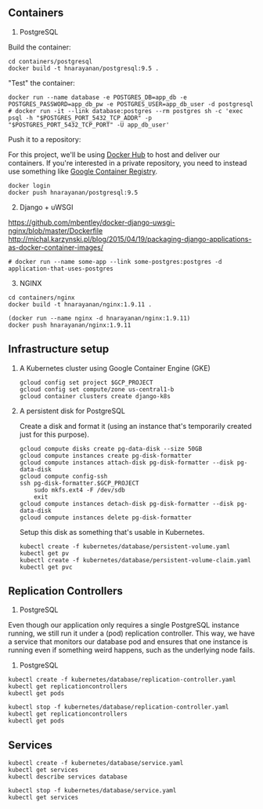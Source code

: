 ## Containers

1. PostgreSQL

Build the container:

````
cd containers/postgresql
docker build -t hnarayanan/postgresql:9.5 .
````

"Test" the container:

````
docker run --name database -e POSTGRES_DB=app_db -e POSTGRES_PASSWORD=app_db_pw -e POSTGRES_USER=app_db_user -d postgresql
# docker run -it --link database:postgres --rm postgres sh -c 'exec psql -h "$POSTGRES_PORT_5432_TCP_ADDR" -p "$POSTGRES_PORT_5432_TCP_PORT" -U app_db_user'

````

Push it to a repository:

For this project, we'll be using [Docker Hub](https://hub.docker.com/)
to host and deliver our containers. If you're interested in a private
repository, you need to instead use something like [Google Container
Registry](https://cloud.google.com/container-registry/).

````
docker login
docker push hnarayanan/postgresql:9.5
````

2. Django + uWSGI

https://github.com/mbentley/docker-django-uwsgi-nginx/blob/master/Dockerfile
http://michal.karzynski.pl/blog/2015/04/19/packaging-django-applications-as-docker-container-images/

````
# docker run --name some-app --link some-postgres:postgres -d application-that-uses-postgres
````

3. NGINX

````
cd containers/nginx
docker build -t hnarayanan/nginx:1.9.11 .

(docker run --name nginx -d hnarayanan/nginx:1.9.11)
docker push hnarayanan/nginx:1.9.11

````

## Infrastructure setup

1. A Kubernetes cluster using Google Container Engine (GKE)

   ````
   gcloud config set project $GCP_PROJECT
   gcloud config set compute/zone us-central1-b
   gcloud container clusters create django-k8s
   ````

2. A persistent disk for PostgreSQL

   Create a disk and format it (using an instance that's temporarily
   created just for this purpose).

   ````
   gcloud compute disks create pg-data-disk --size 50GB
   gcloud compute instances create pg-disk-formatter
   gcloud compute instances attach-disk pg-disk-formatter --disk pg-data-disk
   gcloud compute config-ssh
   ssh pg-disk-formatter.$GCP_PROJECT
       sudo mkfs.ext4 -F /dev/sdb
       exit
   gcloud compute instances detach-disk pg-disk-formatter --disk pg-data-disk
   gcloud compute instances delete pg-disk-formatter
   ````

   Setup this disk as something that's usable in Kubernetes.

   ````
   kubectl create -f kubernetes/database/persistent-volume.yaml
   kubectl get pv
   kubectl create -f kubernetes/database/persistent-volume-claim.yaml
   kubectl get pvc
   ````

## Replication Controllers

1. PostgreSQL

Even though our application only requires a single PostgreSQL instance
running, we still run it under a (pod) replication controller. This
way, we have a service that monitors our database pod and ensures that
one instance is running even if something weird happens, such as the
underlying node fails.

1. PostgreSQL

````
kubectl create -f kubernetes/database/replication-controller.yaml
kubectl get replicationcontrollers
kubectl get pods

kubectl stop -f kubernetes/database/replication-controller.yaml
kubectl get replicationcontrollers
kubectl get pods
````

## Services

````
kubectl create -f kubernetes/database/service.yaml
kubectl get services
kubectl describe services database

kubectl stop -f kubernetes/database/service.yaml
kubectl get services
````
